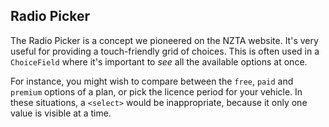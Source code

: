 ## Radio Picker

The Radio Picker is a concept we pioneered on the NZTA website. It's very useful
for providing a touch-friendly grid of choices. This is often used in a
`ChoiceField` where it's important to _see_ all the available options at once.

For instance, you might wish to compare between the `free`, `paid` and `premium`
options of a plan, or pick the licence period for your vehicle. In these
situations, a `<select>` would be inappropriate, because it only one value is
visible at a time.



